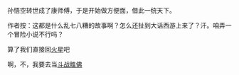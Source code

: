 孙悟空转世成了康师傅，于是开始做方便面，借此一统天下。

作者按：这都是什么乱七八糟的故事啊？怎么还扯到大话西游上来了？汗。咱弄一个冒险小说不行吗？

算了我们直接回[火星](../火星情报局/火星情报局.md)吧

啊，不，我要去当[斗战胜佛](../斗战胜佛/斗战胜佛.md)
